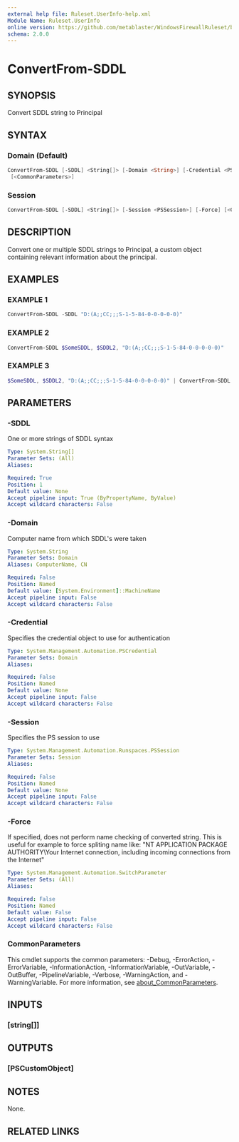 ```yaml
---
external help file: Ruleset.UserInfo-help.xml
Module Name: Ruleset.UserInfo
online version: https://github.com/metablaster/WindowsFirewallRuleset/blob/master/Modules/Ruleset.UserInfo/Help/en-US/ConvertFrom-SDDL.md
schema: 2.0.0
---
```


# ConvertFrom-SDDL

## SYNOPSIS

Convert SDDL string to Principal

## SYNTAX

### Domain (Default)

```powershell
ConvertFrom-SDDL [-SDDL] <String[]> [-Domain <String>] [-Credential <PSCredential>] [-Force]
 [<CommonParameters>]
```

### Session

```powershell
ConvertFrom-SDDL [-SDDL] <String[]> [-Session <PSSession>] [-Force] [<CommonParameters>]
```

## DESCRIPTION

Convert one or multiple SDDL strings to Principal, a custom object containing
relevant information about the principal.

## EXAMPLES

### EXAMPLE 1

```powershell
ConvertFrom-SDDL -SDDL "D:(A;;CC;;;S-1-5-84-0-0-0-0-0)"
```

### EXAMPLE 2

```powershell
ConvertFrom-SDDL $SomeSDDL, $SDDL2, "D:(A;;CC;;;S-1-5-84-0-0-0-0-0)"
```

### EXAMPLE 3

```powershell
$SomeSDDL, $SDDL2, "D:(A;;CC;;;S-1-5-84-0-0-0-0-0)" | ConvertFrom-SDDL
```

## PARAMETERS

### -SDDL

One or more strings of SDDL syntax

```yaml
Type: System.String[]
Parameter Sets: (All)
Aliases:

Required: True
Position: 1
Default value: None
Accept pipeline input: True (ByPropertyName, ByValue)
Accept wildcard characters: False
```

### -Domain

Computer name from which SDDL's were taken

```yaml
Type: System.String
Parameter Sets: Domain
Aliases: ComputerName, CN

Required: False
Position: Named
Default value: [System.Environment]::MachineName
Accept pipeline input: False
Accept wildcard characters: False
```

### -Credential

Specifies the credential object to use for authentication

```yaml
Type: System.Management.Automation.PSCredential
Parameter Sets: Domain
Aliases:

Required: False
Position: Named
Default value: None
Accept pipeline input: False
Accept wildcard characters: False
```

### -Session

Specifies the PS session to use

```yaml
Type: System.Management.Automation.Runspaces.PSSession
Parameter Sets: Session
Aliases:

Required: False
Position: Named
Default value: None
Accept pipeline input: False
Accept wildcard characters: False
```

### -Force

If specified, does not perform name checking of converted string.
This is useful for example to force spliting name like:
"NT APPLICATION PACKAGE AUTHORITY\Your Internet connection, including incoming connections from the Internet"

```yaml
Type: System.Management.Automation.SwitchParameter
Parameter Sets: (All)
Aliases:

Required: False
Position: Named
Default value: False
Accept pipeline input: False
Accept wildcard characters: False
```

### CommonParameters

This cmdlet supports the common parameters: -Debug, -ErrorAction, -ErrorVariable, -InformationAction, -InformationVariable, -OutVariable, -OutBuffer, -PipelineVariable, -Verbose, -WarningAction, and -WarningVariable. For more information, see [about_CommonParameters](http://go.microsoft.com/fwlink/?LinkID=113216).

## INPUTS

### [string[]]

## OUTPUTS

### [PSCustomObject]

## NOTES

None.

## RELATED LINKS
